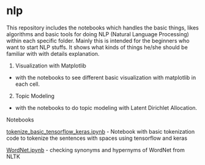 # nlp

This repository includes the notebooks which handles the basic things, likes algorithms and basic tools for doing NLP (Natural Language Processing) within each specific folder.
Mainly this is intended for the beginners who want to start NLP stuffs. It shows what kinds of things he/she should be familiar with with details explanation.

1. Visualization with Matplotlib
  - with the notebooks to see different basic visualization with matplotlib in each cell.

2. Topic Modeling
  - with the notebooks to do topic modeling with Latent Dirichlet Allocation.
  
  
Notebooks

[tokenize_basic_tensorflow_keras.ipynb](nlp/tokenize_basic_tensorflow_keras.ipynb) - Notebook with basic tokenization code to tokenize the sentences with spaces using tensorflow and keras

[WordNet.ipynb](nlp/WordNet.ipynb) - checking synonyms and hypernyms of WordNet from NLTK
